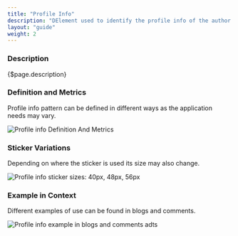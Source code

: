 ```yaml
---
title: "Profile Info"
description: "DElement used to identify the profile info of the author or owner and other related metadata of an asset or other content unity in sites environment."
layout: "guide"
weight: 2
---
```


### Description

{$page.description}

### Definition and Metrics

Profile info pattern can be defined in different ways as the application needs may vary.

![Profile info Definition And Metrics](../../../images/sites/ProfileInfoDefitionAndMetrics.png)

### Sticker Variations

Depending on where the sticker is used its size may also change.

![Profile info sticker sizes: 40px, 48px, 56px](../../../images/sites/ProfileInfoStickerSizes.png)

### Example in Context

Different examples of use can be found in blogs and comments.

![Profile info example in blogs and comments adts](../../../images/sites/ProfileInfoBlogsExample.jpg)